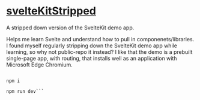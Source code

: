 # [svelteKitStripped](https://sveltekitstripped.netlify.app)
A stripped down version of the SvelteKit demo app.

Helps me learn Svelte and understand how to pull in componenets/libraries. I found myself regularly stripping down the SvelteKit demo app while learning, so why not public-repo it instead? I like that the demo is a prebuilt single-page app, with routing, that installs well as an application with Microsoft Edge Chromium.

```nvm i 18

npm i

npm run dev```
